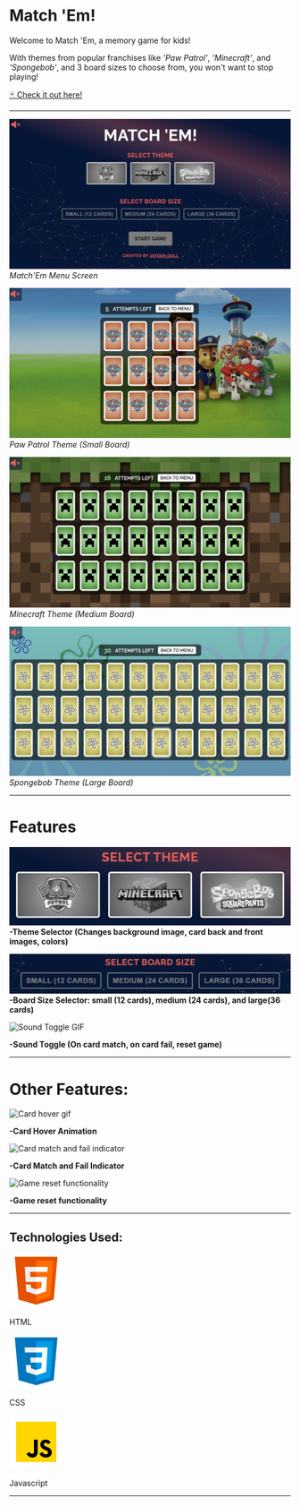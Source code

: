 # Match 'Em!

Welcome to Match 'Em, a memory game for kids!

With themes from popular franchises like _'Paw Patrol'_, _'Minecraft'_, and _'Spongebob'_, and 3 board sizes to choose from, you won't want to stop playing!

<a href="https://matchemupgame.com" target="_blank">🃏 Check it out here!</a>

---

![Match'Em Menu Screen](./readme-imgs/mainmenu.png)
_Match'Em Menu Screen_

![Paw Patrol Theme](./readme-imgs/PPshowcase.png)
_Paw Patrol Theme (Small Board)_

![Minecraft Theme](./readme-imgs/MCshowcase.png)
_Minecraft Theme (Medium Board)_

![Spongebob Theme](./readme-imgs/SBshowcase.png)
_Spongebob Theme (Large Board)_

---

# Features

![Theme Selector](./readme-imgs/theme-img.png)
**-Theme Selector (Changes background image, card back and front images, colors)**

![Board Size Selector](./readme-imgs/boards-img.png)
**-Board Size Selector: small (12 cards), medium (24 cards), and large(36 cards)**

![Sound Toggle GIF](https://media.giphy.com/media/xXxY8f4bg1qvSge9nL/giphy.gif)

**-Sound Toggle (On card match, on card fail, reset game)**

---

# Other Features:

![Card hover gif](https://media.giphy.com/media/9ro8gG8VP9SXw7dHvC/giphy.gif)

**-Card Hover Animation**

![Card match and fail indicator](https://media.giphy.com/media/RsxdkjIFWGpgPaN1Vg/giphy.gif)

**-Card Match and Fail Indicator**

![Game reset functionality](https://media.giphy.com/media/CR3FVmw8DQRbLqJWXr/giphy.gif)

**-Game reset functionality**

---

## Technologies Used:

![HTML Icon](./readme-imgs/htmllogo.svg)

HTML

![CSS Icon](./readme-imgs/csslogo.svg)

CSS

![Javascript Icon](./readme-imgs/javascriptlogo.svg)

Javascript

---
